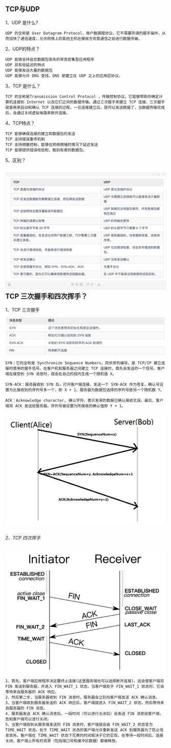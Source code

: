 ## TCP与UDP

1、UDP 是什么?

```
UDP 的全称是 User Datagram Protocol，用户数据报协议。它不需要所谓的握手操作，从而加快了通信速度，允许网络上的其他主机在接收方同意通信之前进行数据传输。
```

2、UDP的特点？

```
UDP 能够支持容忍数据包丢失的带宽密集型应用程序
UDP 具有低延迟的特点
UDP 能够发送大量的数据包
UDP 能够允许 DNS 查找，DNS 是建立在 UDP 之上的应用层协议。
```

3、TCP 是什么？

```
TCP 的全称是Transmission Control Protocol ，传输控制协议。它能够帮助你确定计算机连接到 Internet 以及它们之间的数据传输。通过三次握手来建立 TCP 连接，三次握手就是用来启动和确认 TCP 连接的过程。一旦连接建立后，就可以发送数据了，当数据传输完成后，会通过关闭虚拟电路来断开连接。
```

4、TCP特点？

```
TCP 能够确保连接的建立和数据包的发送
TCP 支持错误重传机制
TCP 支持拥塞控制，能够在网络拥堵的情况下延迟发送
TCP 能够提供错误校验和，甄别有害的数据包。
```

5、区别？

## ![image-20201130222355937](../图片/image-20201130222355937.png)TCP 三次握手和四次挥手？

1、TCP 三次握手

![image-20201130222525383](../图片/image-20201130222525383.png)

```
SYN：它的全称是 Synchronize Sequence Numbers，同步序列编号。是 TCP/IP 建立连接时使用的握手信号。在客户机和服务器之间建立 TCP 连接时，首先会发送的一个信号。客户端在接受到 SYN 消息时，就会在自己的段内生成一个随机值 X。

SYN-ACK：服务器收到 SYN 后，打开客户端连接，发送一个 SYN-ACK 作为答复。确认号设置为比接收到的序列号多一个，即 X + 1，服务器为数据包选择的序列号是另一个随机数 Y。

ACK：Acknowledge character, 确认字符，表示发来的数据已确认接收无误。最后，客户端将 ACK 发送给服务器。序列号被设置为所接收的确认值即 Y + 1。
```

![image-20201130224144446](../图片/image-20201130224144446.png)

###### 2、TCP 四次挥手

![image-20201130224204094](../图片/image-20201130224204094.png)

```
1、首先，客户端应用程序决定要终止连接(这里服务端也可以选择断开连接)。这会使客户端将 FIN 发送到服务器，并进入 FIN_WAIT_1 状态。当客户端处于 FIN_WAIT_1 状态时，它会等待来自服务器的 ACK 响应。
2、然后第二步，当服务器收到 FIN 消息时，服务器会立刻向客户端发送 ACK 确认消息。
3、当客户端收到服务器发送的 ACK 响应后，客户端就进入 FIN_WAIT_2 状态，然后等待来自服务器的 FIN 消息。
4、服务器发送 ACK 确认消息后，一段时间（可以进行关闭后）会发送 FIN 消息给客户端，告知客户端可以进行关闭。
5、当客户端收到从服务端发送的 FIN 消息时，客户端就会由 FIN_WAIT_2 状态变为 TIME_WAIT 状态。处于 TIME_WAIT 状态的客户端允许重新发送 ACK 到服务器为了防止信息丢失。客户端在 TIME_WAIT 状态下花费的时间取决于它的实现，在等待一段时间后，连接关闭，客户端上所有的资源（包括端口号和缓冲区数据）都被释放。
```
